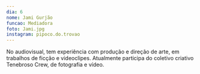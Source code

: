 ```yaml
---
dia: 6
nome: Jami Gurjão
funcao: Mediadora
foto: Jami.jpg
instagram: pipoco.do.trovao
---
```

No audiovisual, tem experiência com produção e direção de arte, em trabalhos de ficção e videoclipes. Atualmente participa do coletivo criativo Tenebroso Crew, de fotografia e vídeo.
